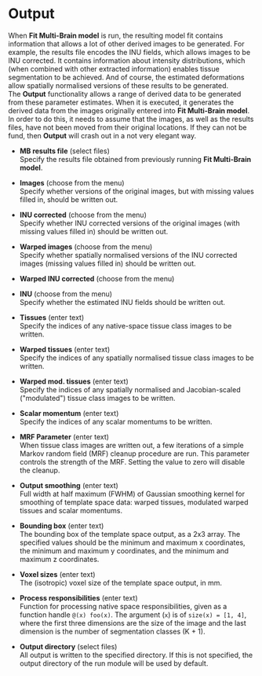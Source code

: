 # Output  
When **Fit Multi-Brain model** is run, the resulting model fit contains information that allows a lot of other derived images to be generated. For example, the results file encodes the INU fields, which allows images to be INU corrected. It contains information about intensity distributions, which (when combined with other extracted information) enables tissue segmentation to be achieved. And of course, the estimated deformations allow spatially normalised versions of these results to be generated.   
The **Output** functionality allows a range of derived data to be generated from these parameter estimates. When it is executed, it generates the derived data from the images originally entered into **Fit Multi-Brain model**. In order to do this, it needs to assume that the images, as well as the results files, have not been moved from their original locations. If they can not be fund, then **Output** will crash out in a not very elegant way.   

* **MB results file** (select files)  
Specify the results file obtained from previously running **Fit Multi-Brain model**.   

* **Images** (choose from the menu)  
Specify whether versions of the original images, but with missing values filled in, should be written out.   

* **INU corrected** (choose from the menu)  
Specify whether INU corrected versions of the original images (with missing values filled in) should be written out.   

* **Warped images** (choose from the menu)  
Specify whether spatially normalised versions of the INU corrected images (missing values filled in) should be written out.   

* **Warped INU corrected** (choose from the menu)  

* **INU** (choose from the menu)  
Specify whether the estimated INU fields should be written out.   

* **Tissues** (enter text)  
Specify the indices of any native-space tissue class images to be written.   

* **Warped tissues** (enter text)  
Specify the indices of any spatially normalised tissue class images to be written.   

* **Warped mod. tissues** (enter text)  
Specify the indices of any spatially normalised and Jacobian-scaled ("modulated") tissue class images to be written.   

* **Scalar momentum** (enter text)  
Specify the indices of any scalar momentums to be written.   

* **MRF Parameter** (enter text)  
When tissue class images are written out, a few iterations of a simple Markov random field (MRF) cleanup procedure are run.  This parameter controls the strength of the MRF. Setting the value to zero will disable the cleanup.   

* **Output smoothing** (enter text)  
Full width at half maximum (FWHM) of Gaussian smoothing kernel for smoothing of template space data: warped tissues, modulated warped tissues and scalar momentums.   

* **Bounding box** (enter text)  
The bounding box of the template space output, as a 2x3 array. The specified values should be the minimum and maximum x coordinates, the minimum and maximum y coordinates, and the minimum and maximum z coordinates.   

* **Voxel sizes** (enter text)  
The (isotropic) voxel size of the template space output, in mm.   

* **Process responsibilities** (enter text)  
Function for processing native space responsibilities, given as a function handle ``@(x) foo(x)``. The argument (``x``) is of ``size(x) = [1, 4]``, where the first three dimensions are the size of the image and the last dimension is the number of segmentation classes (K + 1).   

* **Output directory** (select files)  
All output is written to the specified directory. If this is not specified, the output directory of the run module will be used by default.   
